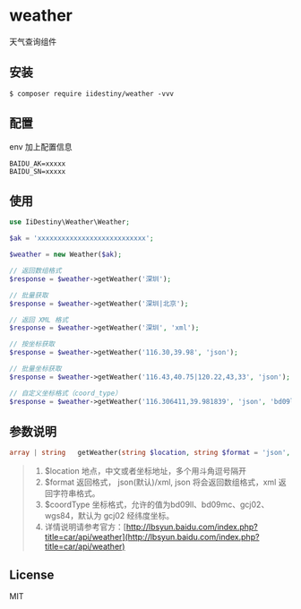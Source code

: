 # weather

天气查询组件

## 安装

```shell
$ composer require iidestiny/weather -vvv
```

## 配置
env 加上配置信息

```
BAIDU_AK=xxxxx
BAIDU_SN=xxxxx
```

## 使用

```php
use IiDestiny\Weather\Weather;

$ak = 'xxxxxxxxxxxxxxxxxxxxxxxxxxx';

$weather = new Weather($ak);

// 返回数组格式
$response = $weather->getWeather('深圳');

// 批量获取
$response = $weather->getWeather('深圳|北京');

// 返回 XML 格式
$response = $weather->getWeather('深圳', 'xml');

// 按坐标获取
$response = $weather->getWeather('116.30,39.98', 'json');

// 批量坐标获取
$response = $weather->getWeather('116.43,40.75|120.22,43,33', 'json');

// 自定义坐标格式（coord_type）
$response = $weather->getWeather('116.306411,39.981839', 'json', 'bd09ll');
```

## 参数说明

```php
array | string   getWeather(string $location, string $format = 'json', string $coordType = null)
```

> 1. $location 地点，中文或者坐标地址，多个用斗角逗号隔开
> 2. $format 返回格式， json(默认)/xml, json 将会返回数组格式，xml 返回字符串格式。
> 3. $coordType 坐标格式，允许的值为bd09ll、bd09mc、gcj02、wgs84，默认为 gcj02 经纬度坐标。
> 4. 详情说明请参考官方：[http://lbsyun.baidu.com/index.php?title=car/api/weather](http://lbsyun.baidu.com/index.php?title=car/api/weather)

## License

MIT